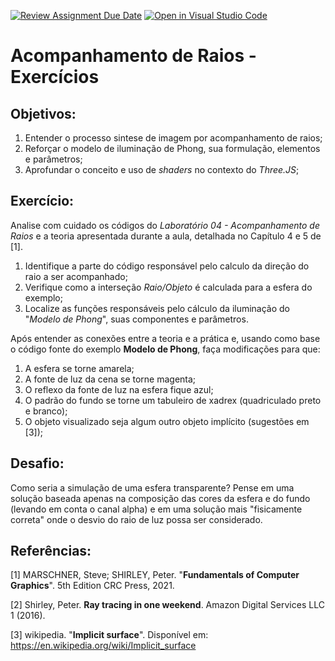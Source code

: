 [![Review Assignment Due Date](https://classroom.github.com/assets/deadline-readme-button-24ddc0f5d75046c5622901739e7c5dd533143b0c8e959d652212380cedb1ea36.svg)](https://classroom.github.com/a/RpV2jq3R)
[![Open in Visual Studio Code](https://classroom.github.com/assets/open-in-vscode-718a45dd9cf7e7f842a935f5ebbe5719a5e09af4491e668f4dbf3b35d5cca122.svg)](https://classroom.github.com/online_ide?assignment_repo_id=11027175&assignment_repo_type=AssignmentRepo)
# Acompanhamento de Raios - Exercícios

## Objetivos:

1. Entender o processo sintese de imagem por acompanhamento de raios;
2. Reforçar o modelo de iluminação de Phong, sua formulação, elementos e parâmetros;
3. Aprofundar o conceito e uso de *shaders* no contexto do *Three.JS*;

## Exercício:

Analise com cuidado os códigos do *Laboratório 04 - Acompanhamento de Raios* e a teoria apresentada durante a aula, detalhada no Capítulo 4 e 5 de [1]. 

1. Identifique a parte do código responsável pelo calculo da direção do raio a ser acompanhado;
2. Verifique como a interseção *Raio/Objeto* é calculada para a esfera do exemplo;
2. Localize as funções responsáveis pelo cálculo da iluminação do "*Modelo de Phong*", suas componentes e parâmetros.

Após entender as conexões entre a teoria e a prática e, usando como base o código fonte do exemplo **Modelo de Phong**, faça modificações para que:

1. A esfera se torne amarela;
2. A fonte de luz da cena se torne magenta;
3. O reflexo da fonte de luz na esfera fique azul;
4. O padrão do fundo se torne um tabuleiro de xadrex (quadriculado preto e branco);
5. O objeto visualizado seja algum outro objeto implícito (sugestões em [3]);

## Desafio:

Como seria a simulação de uma esfera transparente? Pense em uma solução baseada apenas na composição das cores da esfera e do fundo (levando em conta o canal alpha) e em uma solução mais "fisicamente correta" onde o desvio do raio de luz possa ser considerado.  

## Referências:

[1]	MARSCHNER, Steve; SHIRLEY, Peter. "**Fundamentals of Computer Graphics**". 5th Edition CRC Press, 2021.

[2] Shirley, Peter. **Ray tracing in one weekend**. Amazon Digital Services LLC 1 (2016). 

[3] wikipedia. "**Implicit surface**". Disponível em: https://en.wikipedia.org/wiki/Implicit_surface 

